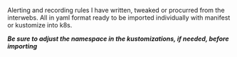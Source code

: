 Alerting and recording rules I have written, tweaked or procurred from the interwebs. 
All in yaml format ready to be imported individually with manifest or kustomize into k8s.


***Be sure to adjust the namespace in the kustomizations, if needed, before importing***
